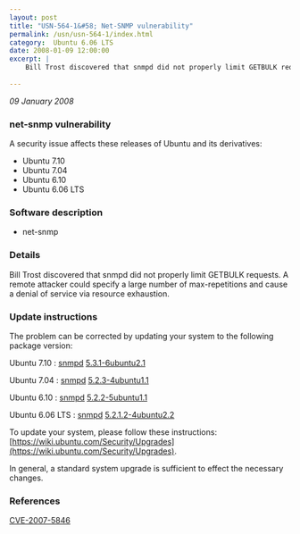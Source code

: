 ```yaml
---
layout: post
title: "USN-564-1&#58; Net-SNMP vulnerability"
permalink: /usn/usn-564-1/index.html
category:  Ubuntu 6.06 LTS
date: 2008-01-09 12:00:00
excerpt: |
    Bill Trost discovered that snmpd did not properly limit GETBULK requests. A remote attacker could specify a large number of max-repetitions and cause a denial of service via resource exhaustion. 
    
--- 
```

 
 

*09 January 2008*

### net-snmp vulnerability

A security issue affects these releases of Ubuntu and its derivatives:

* Ubuntu 7.10
* Ubuntu 7.04
* Ubuntu 6.10
* Ubuntu 6.06 LTS

### Software description

* net-snmp 

### Details

Bill Trost discovered that snmpd did not properly limit GETBULK requests. A remote attacker could specify a large number of max-repetitions and cause a denial of service via resource exhaustion. 

### Update instructions

The problem can be corrected by updating your system to the following package version:

Ubuntu 7.10
 : [snmpd](https://launchpad.net/ubuntu/+source/net-snmp) <span> [5.3.1-6ubuntu2.1](https://launchpad.net/ubuntu/+source/net-snmp/5.3.1-6ubuntu2.1) </span> 

Ubuntu 7.04
 : [snmpd](https://launchpad.net/ubuntu/+source/net-snmp) <span> [5.2.3-4ubuntu1.1](https://launchpad.net/ubuntu/+source/net-snmp/5.2.3-4ubuntu1.1) </span> 

Ubuntu 6.10
 : [snmpd](https://launchpad.net/ubuntu/+source/net-snmp) <span> [5.2.2-5ubuntu1.1](https://launchpad.net/ubuntu/+source/net-snmp/5.2.2-5ubuntu1.1) </span> 

Ubuntu 6.06 LTS
 : [snmpd](https://launchpad.net/ubuntu/+source/net-snmp) <span> [5.2.1.2-4ubuntu2.2](https://launchpad.net/ubuntu/+source/net-snmp/5.2.1.2-4ubuntu2.2) </span> 

To update your system, please follow these instructions: [https://wiki.ubuntu.com/Security/Upgrades](https://wiki.ubuntu.com/Security/Upgrades).

In general, a standard system upgrade is sufficient to effect the necessary changes. 

### References

 
 [CVE-2007-5846](http://people.ubuntu.com/~ubuntu-security/cve/CVE-2007-5846)
 

